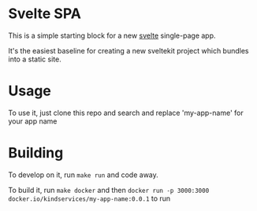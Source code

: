 # Svelte SPA

This is a simple starting block for a new [svelte](https://svelte.dev/) single-page app.

It's the easiest baseline for creating a new sveltekit project which bundles into a static site.

# Usage

To use it, just clone this repo and search and replace 'my-app-name' for your app name

# Building

To develop on it, run `make run` and code away.

To build it, run `make docker` and then `docker run -p 3000:3000  docker.io/kindservices/my-app-name:0.0.1` to run

